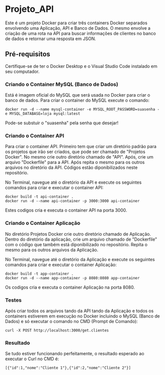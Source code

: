 # Projeto_API

Este é um projeto Docker para criar três containers Docker separados envolvendo uma Aplicação, API e Banco de Dados. O mesmo envolve a criação de uma rota na API para buscar informações de clientes no banco de dados e retornar uma resposta em JSON.

## Pré-requisitos
Certifique-se de ter o Docker Desktop e o Visual Studio Code instalado em seu computador.

### Criando o Container MySQL (Banco de Dados)
  Está é imagem oficial do MySQL que será usada no Docker para criar o banco de dados. Para criar o container do MySQL execute o comando: 
  ```Terminal
  docker run -d --name mysql-container -e MYSQL_ROOT_PASSWORD=suasenha -e MYSQL_DATABASE=loja mysql:latest
```
  Pode-se substuir o "suasenha" pela senha que desejar!

### Criando o Container API
  Para criar o container API. Primeiro tem que criar um diretório padrão para os projetos que irão ser criados, que pode ser chamado de "Projetos Docker". No mesmo crie outro diretório chamado de "API". Após, crie um arquivo "Dockerfile" para a API. Após repita o mesmo para os outros arquivos no diretório da API. Códigos estão diponibilizados neste repositório.

  No Terminal, navegue até o diretório da API e execute os seguintes comandos para criar e executar o container API:
  ```Terminal
docker build -t api-container .
docker run -d --name api-container -p 3000:3000 api-container
```
Estes codigos cria e executa o container API na porta 3000.

### Criando o Container Aplicação
  No diretório Projetos Docker crie outro diretório chamado de Aplicação. Dentro do diretório da aplicação, crie um arquivo chamado de "Dockerfile" com o código que também está diponibilizado no repositório. Repita o mesmo para os outros arquivos da Aplicação.

   No Terminal, navegue até o diretório da Aplicação e execute os seguintes comandos para criar e executar o container Aplicação:
   ```Terminal
docker build -t app-container .
docker run -d --name app-container -p 8080:8080 app-container
```
Os codigos cria e executa o container Aplicação na porta 8080.

### Testes
Após criar todos os arquivos tando da API tando da Aplicação e todos os containers estiverem em execução no Docker incluindo o MySQL (Banco de Dados) e só executar o comando no CMD (Prompt de Comando): 
```CMD
curl -X POST http://localhost:3000/get.clientes
```

### Resultado
  Se tudo estiver funcionando perfeitamente, o resultado esperado ao executar o Curl no CMD é:
```Resultado
[{"id":1,"nome":"Cliente 1"},{"id":2,"nome":"Cliente 2"}]
```
